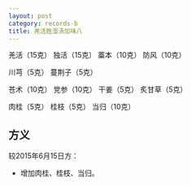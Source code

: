 ```yaml
---
layout: post
category: records-b
title: 羌活胜湿汤加味八
---
```


羌活（15克） 独活（15克） 藁本（10克） 防风（10克）

川芎（5克） 蔓荆子（5克） 

苍术（10克） 党参（10克） 干姜（5克） 炙甘草（5克）

肉桂（5克） 桂枝（5克） 当归（10克）

## 方义 ##

较2015年6月15日方：

- 增加肉桂、桂枝、当归。